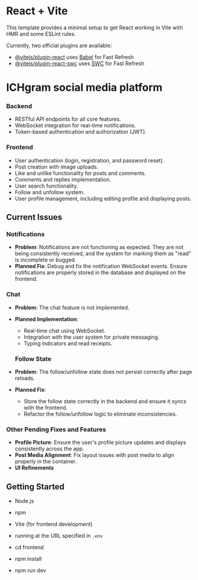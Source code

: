 # React + Vite

This template provides a minimal setup to get React working in Vite with HMR and some ESLint rules.

Currently, two official plugins are available:

- [@vitejs/plugin-react](https://github.com/vitejs/vite-plugin-react/blob/main/packages/plugin-react/README.md) uses [Babel](https://babeljs.io/) for Fast Refresh
- [@vitejs/plugin-react-swc](https://github.com/vitejs/vite-plugin-react-swc) uses [SWC](https://swc.rs/) for Fast Refresh

# **ICHgram social media platform**


### **Backend**
- RESTful API endpoints for all core features.
- WebSocket integration for real-time notifications.
- Token-based authentication and authorization (JWT).


### **Frontend**
- User authentication (login, registration, and password reset).
- Post creation with image uploads.
- Like and unlike functionality for posts and comments.
- Comments and replies implementation.
- User search functionality.
- Follow and unfollow system.
- User profile management, including editing profile and displaying posts.

## **Current Issues**

### **Notifications**

- **Problem**: Notifications are not functioning as expected. They are not being consistently received, and the system for marking them as "read" is incomplete or bugged.
- **Planned Fix**: Debug and fix the notification WebSocket events. Ensure notifications are properly stored in the database and displayed on the frontend.


### **Chat**
- **Problem**: The chat feature is not implemented.
- **Planned Implementation**:
  - Real-time chat using WebSocket.
  - Integration with the user system for private messaging.
  - Typing indicators and read receipts.


  ### **Follow State**
- **Problem**: The follow/unfollow state does not persist correctly after page reloads.
- **Planned Fix**:
  - Store the follow state correctly in the backend and ensure it syncs with the frontend.
  - Refactor the follow/unfollow logic to eliminate inconsistencies.

### **Other Pending Fixes and Features**
- **Profile Picture**: Ensure the user's profile picture updates and displays consistently across the app.
- **Post Media Alignment**: Fix layout issues with post media to align properly in the container.
- **UI Refinements**


## **Getting Started**
- Node.js
- npm 
- Vite (for frontend development)
- running at the URL specified in `.env`

- cd frontend
- npm install
- npm run dev
